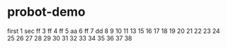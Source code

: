 # probot-demo
first  1
sec ff
3  ff
4 ff
5 aa
6 ff
7 dd
8
9
10
11
13
15
16
17 
18
19
20
21
22
23
24
25
26
27
28
29
30
31
32
33
34
35
36
37
38
